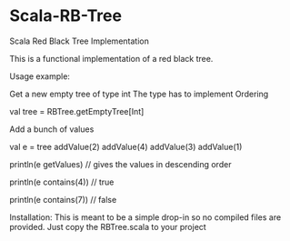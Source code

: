 # Scala-RB-Tree
Scala Red Black Tree Implementation

This is a functional implementation of a red black tree.

Usage example:

Get a new empty tree of type int
The type has to implement Ordering

val tree = RBTree.getEmptyTree[Int]

Add a bunch of values

val e = tree addValue(2) addValue(4) addValue(3)  addValue(1)

println(e getValues) // gives the values in descending order

println(e contains(4)) // true

println(e contains(7)) // false

Installation:
This is meant to be a simple drop-in so no compiled files are provided.
Just copy the RBTree.scala to your project
